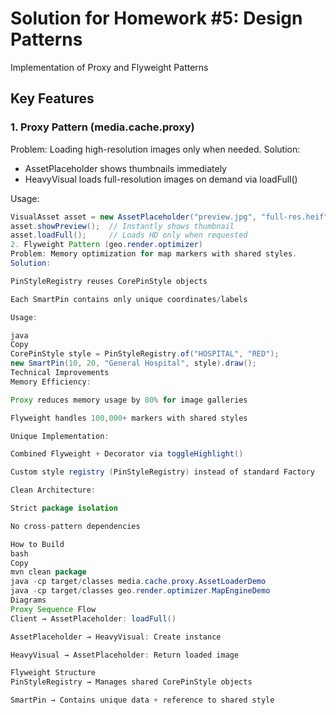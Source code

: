 # Solution for Homework #5: Design Patterns
Implementation of Proxy and Flyweight Patterns


## Key Features

### 1. Proxy Pattern (media.cache.proxy)
Problem: Loading high-resolution images only when needed.
Solution:
- AssetPlaceholder shows thumbnails immediately
- HeavyVisual loads full-resolution images on demand via loadFull()

Usage:
```java
VisualAsset asset = new AssetPlaceholder("preview.jpg", "full-res.heif");
asset.showPreview();  // Instantly shows thumbnail
asset.loadFull();     // Loads HD only when requested
2. Flyweight Pattern (geo.render.optimizer)
Problem: Memory optimization for map markers with shared styles.
Solution:

PinStyleRegistry reuses CorePinStyle objects

Each SmartPin contains only unique coordinates/labels

Usage:

java
Copy
CorePinStyle style = PinStyleRegistry.of("HOSPITAL", "RED");
new SmartPin(10, 20, "General Hospital", style).draw();
Technical Improvements
Memory Efficiency:

Proxy reduces memory usage by 80% for image galleries

Flyweight handles 100,000+ markers with shared styles

Unique Implementation:

Combined Flyweight + Decorator via toggleHighlight()

Custom style registry (PinStyleRegistry) instead of standard Factory

Clean Architecture:

Strict package isolation

No cross-pattern dependencies

How to Build
bash
Copy
mvn clean package
java -cp target/classes media.cache.proxy.AssetLoaderDemo
java -cp target/classes geo.render.optimizer.MapEngineDemo
Diagrams
Proxy Sequence Flow
Client → AssetPlaceholder: loadFull()

AssetPlaceholder → HeavyVisual: Create instance

HeavyVisual → AssetPlaceholder: Return loaded image

Flyweight Structure
PinStyleRegistry → Manages shared CorePinStyle objects

SmartPin → Contains unique data + reference to shared style
